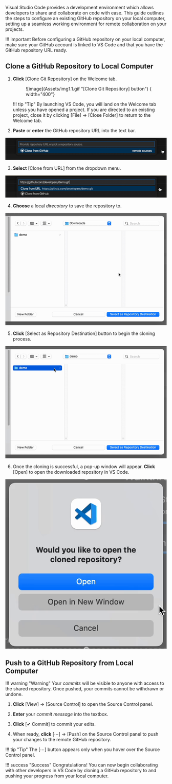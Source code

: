 Visual Studio Code provides a development environment which allows developers to share and collaborate on code with ease. This guide outlines the steps to configure an existing GitHub repository on your local computer, setting up a seamless working environment for remote collaboration on your projects.

!!! important
    Before configuring a GitHub repository on your local computer, make sure your GitHub account is linked to VS Code and that you have the GitHub repository URL ready.


## Clone a GitHub Repository to Local Computer

1. **Click** [Clone Git Repository] on the Welcome tab.

    <figure markdown="span">
    ![image](Assets/img1.1.gif "[Clone Git Repository] button") { width="400"}
    </figure>

    !!! tip "Tip"
        By launching VS Code, you will land on the Welcome tab unless you have opened a project. If you are directed to an existing project, close it by clicking [File] → [Close Folder] to return to the Welcome tab.

2. **Paste** or **enter** the GitHub repository URL into the text bar.

![image](Assets/img1.2.gif "Input GitHub repository URL")

3. **Select** [Clone from URL] from the dropdown menu.

![image](Assets/img1.3.gif "[Clone from URL] menu item")

4. **Choose** a local <i>direcotory</i> to save the repository to.

![image](Assets/img1.4.gif "Select your desired destination")

5. **Click** [Select as Repository Destination] button to begin the cloning process.

![image](Assets/img1.5.gif "[Select as Repository Destination] button")

6. Once the cloning is successful, a pop-up window will appear. **Click** [Open] to open the downloaded repository in VS Code.

![image](Assets/img1.6.gif "[Open] button")


## Push to a GitHub Repository from Local Computer

!!! warning "Warning"
    Your <i>commits</i> will be visible to anyone with access to the shared repository. Once pushed, your commits cannot be withdrawn or undone.

1. **Click** [View] → [Source Control] to open the Source Control panel.

2. **Enter** your <i>commit message</i> into the textbox. 

3. **Click** [✔ Commit] to commit your edits.

4. When ready, **click** [⋯] → [Push] on the Source Control panel to push your changes to the remote GitHub repository.

!!! tip "Tip"
    The [⋯] button appears only when you hover over the Source Control panel.


!!! success "Success"
    Congratulations! You can now begin collaborating with other developers in VS Code by cloning a GitHub repository to and pushing your progress from your local computer.